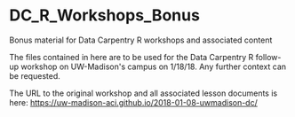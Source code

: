 # DC_R_Workshops_Bonus
Bonus material for Data Carpentry R workshops and associated content

The files contained in here are to be used for the Data Carpentry R follow-up workshop on UW-Madison's campus on 1/18/18. Any further context can be requested.

The URL to the original workshop and all associated lesson documents is here:
https://uw-madison-aci.github.io/2018-01-08-uwmadison-dc/
